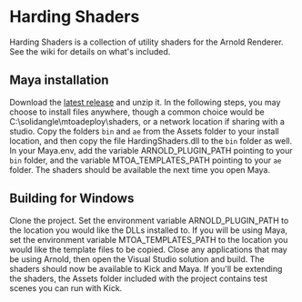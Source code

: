# Harding Shaders
Harding Shaders is a collection of utility shaders for the Arnold Renderer.  See the wiki for details on what's included.


## Maya installation
Download the [latest release](https://github.com/timmythetiny/HardingShaders/releases) and unzip it.  In the following steps, you may choose to install files anywhere, though a common choice would be C:\solidangle\mtoadeploy\shaders, or a network location if sharing with a studio.  Copy the folders `bin` and `ae` from the Assets folder to your install location, and then copy the file HardingShaders.dll to the `bin` folder as well.  In your Maya.env, add the variable ARNOLD_PLUGIN_PATH pointing to your `bin` folder, and the variable MTOA_TEMPLATES_PATH pointing to your `ae` folder.  The shaders should be available the next time you open Maya.


## Building for Windows
Clone the project.  Set the environment variable ARNOLD_PLUGIN_PATH to the location you would like the DLLs installed to.  If you will be using Maya, set the environment variable MTOA_TEMPLATES_PATH to the location you would like the template files to be copied.  Close any applications that may be using Arnold, then open the Visual Studio solution and build.  The shaders should now be available to Kick and Maya.  If you'll be extending the shaders, the Assets folder included with the project contains test scenes you can run with Kick.  
